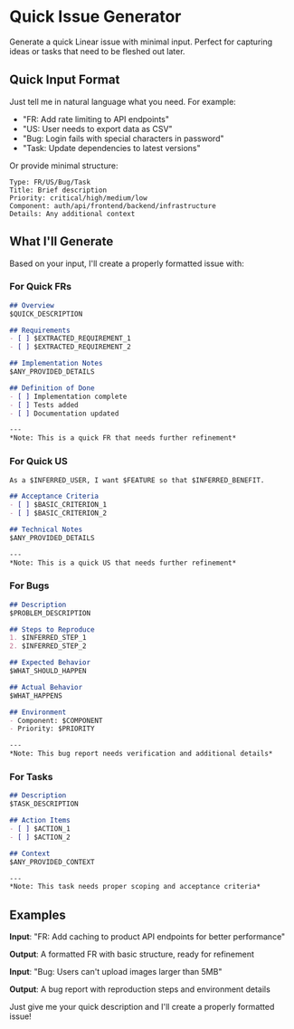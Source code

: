 # Quick Issue Generator

Generate a quick Linear issue with minimal input. Perfect for capturing ideas or tasks that need to be fleshed out later.

## Quick Input Format

Just tell me in natural language what you need. For example:
- "FR: Add rate limiting to API endpoints"
- "US: User needs to export data as CSV"
- "Bug: Login fails with special characters in password"
- "Task: Update dependencies to latest versions"

Or provide minimal structure:
```
Type: FR/US/Bug/Task
Title: Brief description
Priority: critical/high/medium/low
Component: auth/api/frontend/backend/infrastructure
Details: Any additional context
```

## What I'll Generate

Based on your input, I'll create a properly formatted issue with:

### For Quick FRs
```markdown
## Overview
$QUICK_DESCRIPTION

## Requirements
- [ ] $EXTRACTED_REQUIREMENT_1
- [ ] $EXTRACTED_REQUIREMENT_2

## Implementation Notes
$ANY_PROVIDED_DETAILS

## Definition of Done
- [ ] Implementation complete
- [ ] Tests added
- [ ] Documentation updated

---
*Note: This is a quick FR that needs further refinement*
```

### For Quick US
```markdown
As a $INFERRED_USER, I want $FEATURE so that $INFERRED_BENEFIT.

## Acceptance Criteria
- [ ] $BASIC_CRITERION_1
- [ ] $BASIC_CRITERION_2

## Technical Notes
$ANY_PROVIDED_DETAILS

---
*Note: This is a quick US that needs further refinement*
```

### For Bugs
```markdown
## Description
$PROBLEM_DESCRIPTION

## Steps to Reproduce
1. $INFERRED_STEP_1
2. $INFERRED_STEP_2

## Expected Behavior
$WHAT_SHOULD_HAPPEN

## Actual Behavior
$WHAT_HAPPENS

## Environment
- Component: $COMPONENT
- Priority: $PRIORITY

---
*Note: This bug report needs verification and additional details*
```

### For Tasks
```markdown
## Description
$TASK_DESCRIPTION

## Action Items
- [ ] $ACTION_1
- [ ] $ACTION_2

## Context
$ANY_PROVIDED_CONTEXT

---
*Note: This task needs proper scoping and acceptance criteria*
```

## Examples

**Input**: "FR: Add caching to product API endpoints for better performance"

**Output**: A formatted FR with basic structure, ready for refinement

**Input**: "Bug: Users can't upload images larger than 5MB"

**Output**: A bug report with reproduction steps and environment details

Just give me your quick description and I'll create a properly formatted issue!
